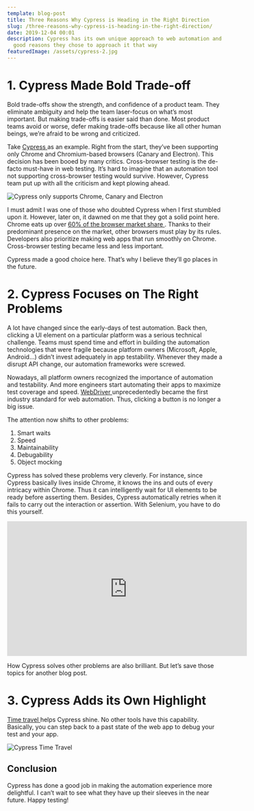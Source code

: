 ```yaml
---
template: blog-post
title: Three Reasons Why Cypress is Heading in the Right Direction
slug: /three-reasons-why-cypress-is-heading-in-the-right-direction/
date: 2019-12-04 00:01
description: Cypress has its own unique approach to web automation and there are
  good reasons they chose to approach it that way
featuredImage: /assets/cypress-2.jpg
---
```

# 1. Cypress Made Bold Trade-off

Bold trade-offs show the strength, and confidence of a product team. They eliminate ambiguity and help the team laser-focus on what’s most important. But making trade-offs is easier said than done. Most product teams avoid or worse, defer making trade-offs because like all other human beings, we’re afraid to be wrong and criticized.

Take [Cypress ](https://www.cypress.io/)as an example. Right from the start, they’ve been supporting only Chrome and Chromium-based browsers (Canary and Electron). This decision has been booed by many critics. Cross-browser testing is the de-facto must-have in web testing. It’s hard to imagine that an automation tool not supporting cross-browser testing would survive. However, Cypress team put up with all the criticism and kept plowing ahead.

![Cypress only supports Chrome, Canary and Electron](/assets/cypress-1.png "Cypress only supports Chrome, Canary and Electron")

I must admit I was one of those who doubted Cypress when I first stumbled upon it. However, later on, it dawned on me that they got a solid point here. Chrome eats up over [60% of the browser market share ](https://gs.statcounter.com/browser-market-share). Thanks to their predominant presence on the market, other browsers must play by its rules. Developers also prioritize making web apps that run smoothly on Chrome. Cross-browser testing became less and less important.

Cypress made a good choice here. That’s why I believe they’ll go places in the future.

# 2. Cypress Focuses on The Right Problems

A lot have changed since the early-days of test automation. Back then, clicking a UI element on a particular platform was a serious technical challenge. Teams must spend time and effort in building the automation technologies that were fragile because platform owners (Microsoft, Apple, Android…) didn’t invest adequately in app testability. Whenever they made a disrupt API change, our automation frameworks were screwed.

Nowadays, all platform owners recognized the importance of automation and testability. And more engineers start automating their apps to maximize test coverage and speed. [WebDriver ](https://www.w3.org/TR/webdriver/)unprecedentedly became the first industry standard for web automation. Thus, clicking a button is no longer a big issue.

The attention now shifts to other problems:

1. Smart waits
2. Speed
3. Maintainability
4. Debugability
5. Object mocking

Cypress has solved these problems very cleverly. For instance, since Cypress basically lives inside Chrome, it knows the ins and outs of every intricacy within Chrome. Thus it can intelligently wait for UI elements to be ready before asserting them. Besides, Cypress automatically retries when it fails to carry out the interaction or assertion. With Selenium, you have to do this yourself.

<iframe width="560" height="315" src="https://www.youtube.com/embed/0ZzKdjK1Buc" frameborder="0" allow="accelerometer; autoplay; clipboard-write; encrypted-media; gyroscope; picture-in-picture" allowfullscreen></iframe>

How Cypress solves other problems are also brilliant. But let’s save those topics for another blog post.

# 3. Cypress Adds its Own Highlight

[Time travel ](https://docs.cypress.io/guides/getting-started/writing-your-first-test.html#Time-travel)helps Cypress shine. No other tools have this capability. Basically, you can step back to a past state of the web app to debug your test and your app.

![Cypress Time Travel](/assets/cypress-3.png "Cypress Time Travel")



## Conclusion

Cypress has done a good job in making the automation experience more delightful. I can’t wait to see what they have up their sleeves in the near future. Happy testing!